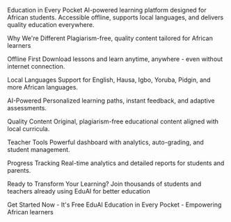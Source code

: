 Education in Every Pocket
AI-powered learning platform designed for African students. Accessible offline, supports local languages, and delivers quality education everywhere.


Why We're Different
Plagiarism-free, quality content tailored for African learners

Offline First
Download lessons and learn anytime, anywhere - even without internet connection.

Local Languages
Support for English, Hausa, Igbo, Yoruba, Pidgin, and more African languages.

AI-Powered
Personalized learning paths, instant feedback, and adaptive assessments.

Quality Content
Original, plagiarism-free educational content aligned with local curricula.

Teacher Tools
Powerful dashboard with analytics, auto-grading, and student management.

Progress Tracking
Real-time analytics and detailed reports for students and parents.

Ready to Transform Your Learning?
Join thousands of students and teachers already using EduAI for better education

Get Started Now - It's Free
EduAI
Education in Every Pocket - Empowering African learners
